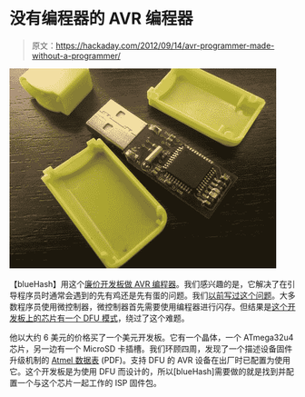 # 没有编程器的 AVR 编程器

> 原文：<https://hackaday.com/2012/09/14/avr-programmer-made-without-a-programmer/>

![](img/7c1771c58467dd52f58bf98a3bdc8028.png "avr-programmer-using-dfu")

【blueHash】用这个[廉价开发板做 AVR 编程器](http://atinkerslog.blogspot.com/2012/09/re-purposing-atmega32u4-as-avrisp-part-1.html)。我们感兴趣的是，它解决了在引导程序员时通常会遇到的先有鸡还是先有蛋的问题。我们[以前写过这个问题](http://hackaday.com/2010/10/25/avr-programming-02-the-hardware/)。大多数程序员使用微控制器，微控制器首先需要使用编程器进行闪存。但结果是[这个开发板上的芯片有一个 DFU 模式](http://atinkerslog.blogspot.com/2012/07/how-not-to-start-programming-with-avrs.html)，绕过了这个难题。

他以大约 6 美元的价格买了一个美元开发板。它有一个晶体，一个 ATmega32u4 芯片，另一边有一个 MicroSD 卡插槽。我们环顾四周，发现了一个描述设备固件升级机制的 [Atmel 数据表](http://www.atmel.cimg/doc7618.pdf) (PDF)。支持 DFU 的 AVR 设备在出厂时已配置为使用它。这个开发板是为使用 DFU 而设计的，所以[blueHash]需要做的就是找到并配置一个与这个芯片一起工作的 ISP 固件包。